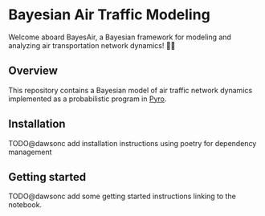 # Bayesian Air Traffic Modeling

Welcome aboard BayesAir, a Bayesian framework for modeling and analyzing air transportation network dynamics! 🛫✨

## Overview

This repository contains a Bayesian model of air traffic network dynamics implemented as a probabilistic program in [Pyro](pyro.ai).

## Installation

TODO@dawsonc add installation instructions using poetry for dependency management

## Getting started

TODO@dawsonc add some getting started instructions linking to the notebook.
